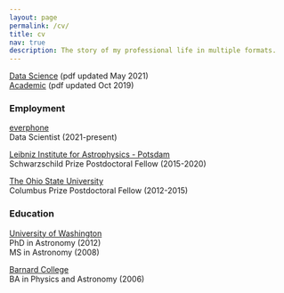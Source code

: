 ```yaml
---
layout: page
permalink: /cv/
title: cv
nav: true
description: The story of my professional life in multiple formats.
---
```

<a href="/assets/pdf/sjs_cv_datascience_2021.pdf">Data Science</a> (pdf updated May 2021)   
<a href="/assets/pdf/sjs_cv_academic_2019.pdf">Academic</a> (pdf updated Oct 2019) 

### Employment
[everphone](https://www.everphone.com/en/)  
Data Scientist (2021-present)

[Leibniz Institute for Astrophysics - Potsdam](https://www.aip.de)  
Schwarzschild Prize Postdoctoral Fellow (2015-2020)  

[The Ohio State University](https://astronomy.osu.edu/)  
Columbus Prize Postdoctoral Fellow (2012-2015)  

### Education
[University of Washington](http://www.astro.washington.edu/)  
PhD in Astronomy (2012)  
MS in Astronomy (2008)  
 
[Barnard College](https://physics.barnard.edu/)  
BA in Physics and Astronomy (2006)



